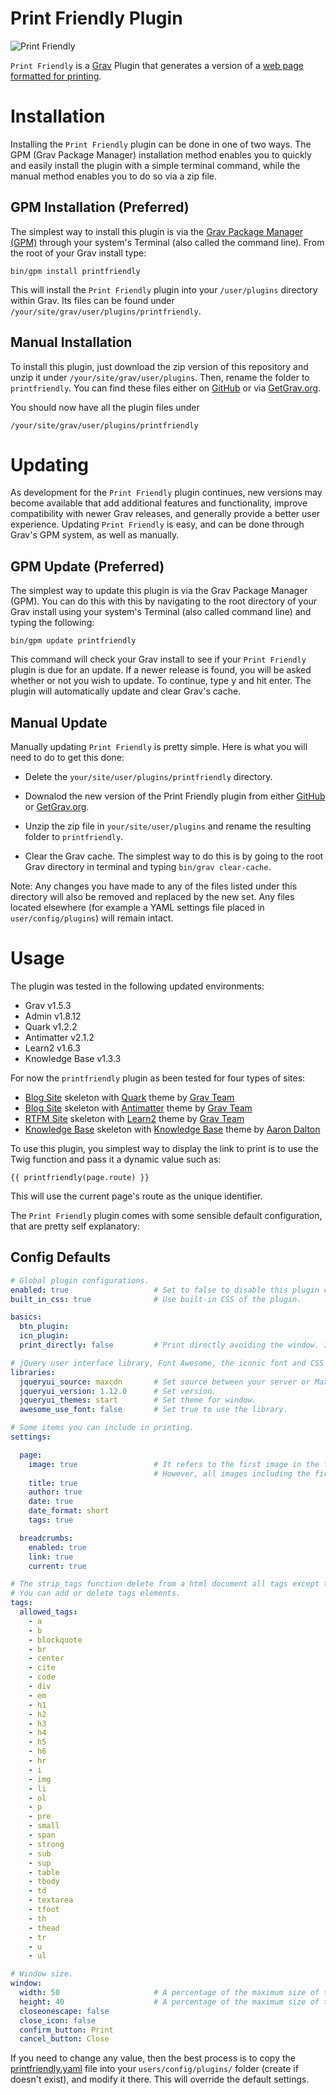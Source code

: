 # Print Friendly Plugin

![Print Friendly](assets/printfriendly.png)

`Print Friendly` is a [Grav](http://github.com/getgrav/grav) Plugin that generates a version of a [web page formatted for printing](https://en.wikipedia.org/wiki/Printer-friendly).

# Installation

Installing the `Print Friendly` plugin can be done in one of two ways. The GPM (Grav Package Manager) installation method enables you to quickly and easily install the plugin with a simple terminal command, while the manual method enables you to do so via a zip file.

## GPM Installation (Preferred)

The simplest way to install this plugin is via the [Grav Package Manager (GPM)](http://learn.getgrav.org/advanced/grav-gpm) through your system's Terminal (also called the command line).  From the root of your Grav install type:

    bin/gpm install printfriendly

This will install the `Print Friendly` plugin into your `/user/plugins` directory within Grav. Its files can be found under `/your/site/grav/user/plugins/printfriendly`.

## Manual Installation

To install this plugin, just download the zip version of this repository and unzip it under `/your/site/grav/user/plugins`. Then, rename the folder to `printfriendly`. You can find these files either on [GitHub](https://github.com/iusvar/grav-plugin-printfriendly) or via [GetGrav.org](http://getgrav.org/downloads/plugins#extras).

You should now have all the plugin files under

    /your/site/grav/user/plugins/printfriendly

# Updating

As development for the `Print Friendly` plugin continues, new versions may become available that add additional features and functionality, improve compatibility with newer Grav releases, and generally provide a better user experience. Updating `Print Friendly` is easy, and can be done through Grav's GPM system, as well as manually.

## GPM Update (Preferred)

The simplest way to update this plugin is via the Grav Package Manager (GPM). You can do this with this by navigating to the root directory of your Grav install using your system's Terminal (also called command line) and typing the following:

    bin/gpm update printfriendly

This command will check your Grav install to see if your `Print Friendly` plugin is due for an update. If a newer release is found, you will be asked whether or not you wish to update. To continue, type y and hit enter. The plugin will automatically update and clear Grav's cache.

## Manual Update

Manually updating `Print Friendly` is pretty simple. Here is what you will need to do to get this done:

* Delete the `your/site/user/plugins/printfriendly` directory.

* Downalod the new version of the Print Friendly plugin from either [GitHub](https://github.com/iusvar/grav-plugin-printfriendly) or [GetGrav.org](http://getgrav.org/downloads/plugins#extras).

* Unzip the zip file in `your/site/user/plugins` and rename the resulting folder to `printfriendly`.

* Clear the Grav cache. The simplest way to do this is by going to the root Grav directory in terminal and typing `bin/grav clear-cache`.

Note: Any changes you have made to any of the files listed under this directory will also be removed and replaced by the new set. Any files located elsewhere (for example a YAML settings file placed in `user/config/plugins`) will remain intact.

# Usage

The plugin was tested in the following updated environments:

* Grav v1.5.3
* Admin v1.8.12
* Quark v1.2.2
* Antimatter v2.1.2
* Learn2 v1.6.3
* Knowledge Base v1.3.3

For now the `printfriendly` plugin as been tested for four types of sites:

* [Blog Site](https://github.com/getgrav/grav-skeleton-blog-site) skeleton with [Quark](https://github.com/getgrav/grav-theme-quark) theme by [Grav Team](https://getgrav.org/about)
* [Blog Site](https://github.com/getgrav/grav-skeleton-blog-site) skeleton with [Antimatter](https://github.com/getgrav/grav-theme-antimatter) theme by [Grav Team](https://getgrav.org/about)
* [RTFM Site](https://github.com/getgrav/grav-skeleton-rtfm-site) skeleton with [Learn2](https://github.com/getgrav/grav-theme-learn2) theme by [Grav Team](https://getgrav.org/about)
* [Knowledge Base](https://github.com/Perlkonig/grav-skeleton-knowledge-base) skeleton with [Knowledge Base](https://github.com/Perlkonig/grav-theme-knowledge-base) theme by [Aaron Dalton](https://github.com/Perlkonig)

To use this plugin, you simplest way to display the link to print is to use the Twig function and pass it a dynamic value such as:

```
{{ printfriendly(page.route) }}
```

This will use the current page's route as the unique identifier.

The `Print Friendly` plugin comes with some sensible default configuration, that are pretty self explanatory:

## Config Defaults

```yaml
# Global plugin configurations.
enabled: true                   # Set to false to disable this plugin completely.
built_in_css: true              # Use built-in CSS of the plugin.

basics:
  btn_plugin: 
  icn_plugin: 
  print_directly: false         # Print directly avoiding the window. In this case the library JQuery UI is not needed.

# jQuery user interface library, Font Awesome, the iconic font and CSS framework.
libraries:
  jqueryui_source: maxcdn       # Set source between your server or MaxCDN.
  jqueryui_version: 1.12.0      # Set version.
  jqueryui_themes: start        # Set theme for window.
  awesome_use_font: false       # Set true to use the library.

# Some items you can include in printing.
settings:

  page:
    image: true                 # It refers to the first image in the folder.
                                # However, all images including the first are printed if the img tag is present in allowed_tags.
    title: true
    author: true
    date: true
    date_format: short
    tags: true

  breadcrumbs:
    enabled: true
    link: true
    current: true

# The strip_tags function delete from a html document all tags except those listed.
# You can add or delete tags elements.
tags:
  allowed_tags:
    - a
    - b
    - blockquote
    - br
    - center
    - cite
    - code
    - div
    - em
    - h1
    - h2
    - h3
    - h4
    - h5
    - h6
    - hr
    - i
    - img
    - li
    - ol
    - p
    - pre
    - small
    - span
    - strong
    - sub
    - sup
    - table
    - tbody
    - td
    - textarea
    - tfoot
    - th
    - thead
    - tr
    - u
    - ul

# Window size.
window:
  width: 50                     # A percentage of the maximum size of the device width.
  height: 40                    # A percentage of the maximum size of the device height.
  closeonescape: false
  close_icon: false
  confirm_button: Print
  cancel_button: Close
```
If you need to change any value, then the best process is to copy the [printfriendly.yaml](printfriendly.yaml) file into your `users/config/plugins/` folder (create if doesn't exist), and modify it there. This will override the default settings.
